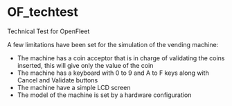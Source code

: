 # OF_techtest
Technical Test for OpenFleet

A few limitations have been set for the simulation of the vending machine:<br/>
   * The machine has a coin acceptor that is in charge of validating the coins inserted, 
   this will give only the value of the coin
   * The machine has a keyboard with 0 to 9 and A to F keys along with Cancel and Validate buttons
   * The machine have a simple LCD screen
   * The model of the machine is set by a hardware configuration
